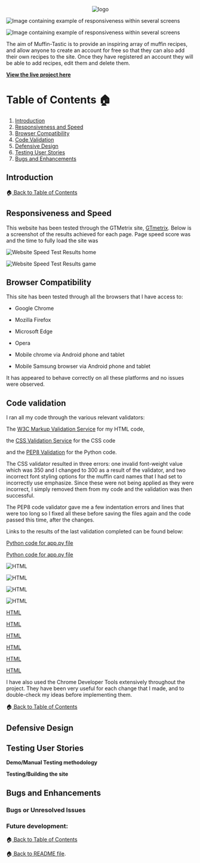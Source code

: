 <p align="center">
  <img src="/static/images/logo1.png" 
alt="logo"/>
</p>


![Image containing example of responsiveness within several screens](/static/docs/readme/responsive.png)

![Image containing example of responsiveness within several screens](/static/docs/readme/responsive1.png)


The aim of Muffin-Tastic is to provide an inspiring array of muffin recipes, and allow anyone to create an account for free so that they can also add their 
own recipes to the site. Once they have registered an account they will be able to add recipes, edit them and delete them.

**[View the live project here](https://muffin-tastic.herokuapp.com/)**


# Table of Contents :house: <a name="home"></a>
1. [Introduction](#introduction)
2. [Responsiveness and Speed](#responsiveness)
3. [Browser Compatibility](#browsercomp)
4. [Code Validation](#codeval)
5. [Defensive Design](#defensived)
6. [Testing User Stories](#testing)
7. [Bugs and Enhancements](#bugs)

## Introduction <a name="introduction"></a>



:house:[ Back to Table of Contents](#home)




## Responsiveness and Speed<a name="responsiveness"></a>

This website has been tested through the GTMetrix site, [GTmetrix](https://gtmetrix.com).
Below is a screenshot of the results achieved for each page. Page speed score was and the time to fully load the site was

![Website Speed Test Results home](assets/img/performance1.png)


![Website Speed Test Results game](assets/img/performance2.png)



## Browser Compatibility <a name="browsercomp"></a>

This site has been tested through all the browsers that I have access to:

- Google Chrome

- Mozilla Firefox

- Microsoft Edge

- Opera

- Mobile chrome via Android phone and tablet

- Mobile Samsung browser via Android phone and tablet


It has appeared to behave correctly on all these platforms and no issues were observed.



## Code validation <a name="codeval"></a>

I ran all my code through the various relevant validators:

The [W3C Markup Validation Service](https://validator.w3.org) for my HTML code, 

the [CSS Validation Service](https://jigsaw.w3.org/css-validator) for the CSS code 

and the [PEP8 Validation](http://pep8online.com/) for the Python code.

The CSS validator resulted in three errors: one invalid font-weight value which was 350 and I changed to 300 as a result of the validator, and two
incorrect font styling options for the muffin card names that I had set to incorrectly use emphasize. Since these were not being applied as they were incorrect, I simply removed them from my code
and the validation was then successful.

The PEP8 code validator gave me a few indentation errors and lines that were too long so I fixed all these before saving the files again and the code passed 
this time, after the changes.



Links to the results of the last validation completed can be found below:


[Python code for app.py file](/static/docs/readme/validation)

[Python code for app.py file](/static/docs/readme/validation/pep8_val.png)

![HTML](/static/docs/readme/validation/base_val.png)

![HTML](/static/docs/readme/validation/base_login_val.png)

![HTML](/static/docs/readme/validation/account_val.png)

![HTML](/static/docs/readme/validation/add_recipe_val.png)

[HTML](/static/docs/readme/validation/edit_recipe_val.png)

[HTML](/static/docs/readme/validation/errorpage_val.png)

[HTML](/static/docs/readme/validation/login_val.png)

[HTML](/static/docs/readme/validation/my_muffins_val.png)

[HTML](/static/docs/readme/validation/recipes_val.png)

[HTML](/static/docs/readme/validation/register_val.png)

I have also used the Chrome Developer Tools extensively throughout the project. 
They have been very useful for each change that I made, and to double-check my ideas before implementing them. 


:house:[ Back to Table of Contents](#home)

## Defensive Design <a name="defensived"></a>


## Testing User Stories <a name="testing"></a>


**Demo/Manual Testing methodology**


**Testing/Building the site**


## Bugs and Enhancements <a name="bugs"></a>



### Bugs or Unresolved Issues



### Future development:




:house:[ Back to Table of Contents](#home)





:house:[ Back to README file](README.md).